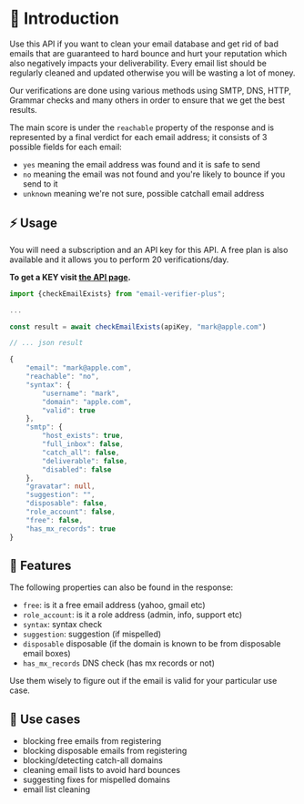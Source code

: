 # 📣 Introduction 

Use this API if you want to clean your email database and get rid of bad emails that are guaranteed to hard bounce and hurt your reputation which also negatively impacts your deliverability. Every email list should be regularly cleaned and updated otherwise you will be wasting a lot of money.

Our verifications are done using various methods using SMTP, DNS, HTTP, Grammar checks and many others in order to ensure that we get the best results.

The main score is under the `reachable` property of the response and is represented by a final verdict for each email address; it consists of 3 possible fields for each email:

- `yes` meaning the email address was found and it is safe to send
- `no` meaning the email was not found and you're likely to bounce if you send to it
- `unknown` meaning we're not sure, possible catchall email address

## ⚡ Usage

You will need a subscription and an API key for this API. A free plan is also available and it allows you to perform 20 verifications/day. 

**To get a KEY visit [the API page](https://rapidapi.com/emextools-emextools-default/api/email-verifier-plus).**

```typescript
import {checkEmailExists} from "email-verifier-plus";

...

const result = await checkEmailExists(apiKey, "mark@apple.com")

// ... json result

{
    "email": "mark@apple.com",
    "reachable": "no",
    "syntax": {
        "username": "mark",
        "domain": "apple.com",
        "valid": true
    },
    "smtp": {
        "host_exists": true,
        "full_inbox": false,
        "catch_all": false,
        "deliverable": false,
        "disabled": false
    },
    "gravatar": null,
    "suggestion": "",
    "disposable": false,
    "role_account": false,
    "free": false,
    "has_mx_records": true
}
```

## 🚀 Features

The following properties can also be found in the response:

- `free`: is it a free email address (yahoo, gmail etc)
- `role_account`: is it a role address (admin, info, support etc)
- `syntax`: syntax check
- `suggestion`: suggestion (if mispelled)
- `disposable` disposable (if the domain is known to be from disposable email boxes)
- `has_mx_records` DNS check (has mx records or not)

Use them wisely to figure out if the email is valid for your particular use case.

## 📌 Use cases

- blocking free emails from registering
- blocking disposable emails from registering
- blocking/detecting catch-all domains
- cleaning email lists to avoid hard bounces
- suggesting fixes for mispelled domains
- email list cleaning